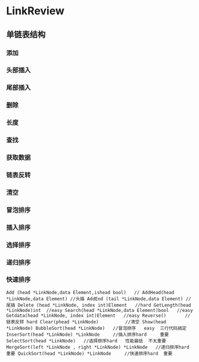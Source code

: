 # LinkReview
  ## 单链表结构 
  ### 添加
  ### 头部插入
  ### 尾部插入
  ### 删除
  ### 长度
  ### 查找
  ### 获取数据
  ### 链表反转
  ### 清空
  ### 冒泡排序
  ### 插入排序
  ### 选择排序
  ### 递归排序
  ### 快速排序
`Add (head *LinkNode,data Element,ishead bool)   //
	AddHead(head *LinkNode,data Element) //头插
	AddEnd (tail *LinkNode,data Element) //尾插
	Delete (head *LinkNode, index int)Element	//hard
	GetLength(head *LinkNode)int  //easy
	Search(head *LinkNode,data Element)bool   //easy
	Getdata(head *LinkNode, index int)Element   //easy
	Reverse()		//链表反转 hard
	Clear(phead *LinkNode)			//清空
 	Show(head *LinkNode)
	BubbleSort(head *LinkNode)   //冒泡排序   easy  三行代码搞定
	InserSort(head *LinkNode) *LinkNode		//插入排序hard     重要
	SelectSort(head *LinkNode)   //选择排序hard   性能最低  不太重要
	MergeSort(left *LinkNode , right *LinkNode) *LinkNode	//递归排序hard	重要
	QuickSort(head *LinkNode) *LinkNode		//快速排序hard	重要
 `
